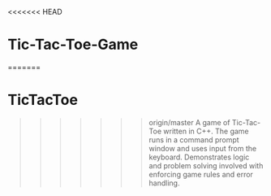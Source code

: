 <<<<<<< HEAD
# Tic-Tac-Toe-Game
=======
# TicTacToe

>>>>>>> origin/master
A game of Tic-Tac-Toe written in C++.  The game runs in a command prompt window and uses input from the keyboard.  Demonstrates logic and problem solving involved with enforcing game rules and error handling.

